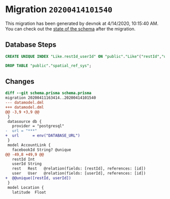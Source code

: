 # Migration `20200414101540`

This migration has been generated by devnok at 4/14/2020, 10:15:40 AM.
You can check out the [state of the schema](./schema.prisma) after the migration.

## Database Steps

```sql
CREATE UNIQUE INDEX "Like.restId_userId" ON "public"."Like"("restId","userId")

DROP TABLE "public"."spatial_ref_sys";
```

## Changes

```diff
diff --git schema.prisma schema.prisma
migration 20200411163414..20200414101540
--- datamodel.dml
+++ datamodel.dml
@@ -3,9 +3,9 @@
 }
 datasource db {
   provider = "postgresql"
-  url = "***"
+  url      = env("DATABASE_URL")
 }
 model AccountLink {
   facebookId String? @unique
@@ -49,8 +49,9 @@
   restId Int
   userId String
   rest   Rest   @relation(fields: [restId], references: [id])
   user   User   @relation(fields: [userId], references: [id])
+  @@unique([restId, userId])
 }
 model Location {
   latitude  Float
```


